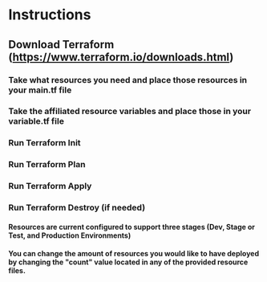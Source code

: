 # Instructions

## Download Terraform (https://www.terraform.io/downloads.html)

### Take what resources you need and place those resources in your main.tf file
### Take the affiliated resource variables and place those in your variable.tf file

### Run Terraform Init
### Run Terraform Plan
### Run Terraform Apply

### Run Terraform Destroy (if needed)

#### Resources are current configured to support three stages (Dev, Stage or Test, and Production Environments)
#### You can change the amount of resources you would like to have deployed by changing the "count" value located in any of the provided resource files.
